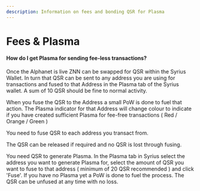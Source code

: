 ```yaml
---
description: Information on fees and bonding QSR for Plasma
---
```


# Fees & Plasma

#### **How do I get Plasma for sending fee-less transactions?**

Once the Alphanet is live ZNN can be swapped for QSR within the Syrius Wallet. In turn that QSR can be sent to any address you are using for transactions and fused to that Address in the Plasma tab of the Syrius wallet. A sum of 10 QSR should be fine to normal activity.&#x20;

When you fuse the QSR to the Address a small PoW is done to fuel that action. The Plasma indicator for that Address will change colour to indicate if you have created sufficient Plasma for fee-free transactions ( Red / Orange / Green )

You need to fuse QSR to each address you transact from.

The QSR can be released if required and no QSR is lost through fusing.

You need QSR to generate Plasma. In the Plasma tab in Syrius select the address you want to generate Plasma for, select the amount of QSR you want to fuse to that address ( minimum of 20 QSR recommended ) and click 'Fuse'. If you have no Plasma yet a PoW is done to fuel the process. The QSR can be unfused at any time with no loss.
